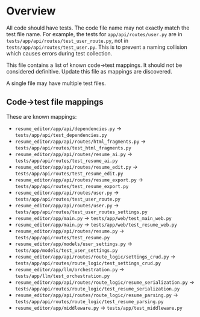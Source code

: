 # Overview

All code should have tests. The code file name may not exactly match the test file name. For example, the tests for `app/api/routes/user.py` are in `tests/app/api/routes/test_user_route.py`, not in `tests/app/api/routes/test_user.py`. This is to prevent a naming collision which causes errors during test collection.

This file contains a list of known code->test mappings. It should not be considered definitive. Update this file as mappings are discovered.

A single file may have multiple test files.

## Code->test file mappings

These are known mappings:

- `resume_editor/app/api/dependencies.py` -> `tests/app/api/test_dependencies.py`
- `resume_editor/app/api/routes/html_fragments.py` -> `tests/app/api/routes/test_html_fragments.py`
- `resume_editor/app/api/routes/resume_ai.py` -> `tests/app/api/routes/test_resume_ai.py`
- `resume_editor/app/api/routes/resume_edit.py` -> `tests/app/api/routes/test_resume_edit.py`
- `resume_editor/app/api/routes/resume_export.py` -> `tests/app/api/routes/test_resume_export.py`
- `resume_editor/app/api/routes/user.py` -> `tests/app/api/routes/test_user_route.py`
- `resume_editor/app/api/routes/user.py` -> `tests/app/api/routes/test_user_routes_settings.py`
- `resume_editor/app/main.py` -> `tests/app/web/test_main_web.py`
- `resume_editor/app/main.py` -> `tests/app/web/test_resume_web.py`
- `resume_editor/app/api/routes/resume.py` -> `tests/app/api/routes/test_resume.py`
- `resume_editor/app/models/user_settings.py` -> `tests/app/models/test_user_settings.py`
- `resume_editor/app/api/routes/route_logic/settings_crud.py` -> `tests/app/api/routes/route_logic/test_settings_crud.py`
- `resume_editor/app/llm/orchestration.py` -> `tests/app/llm/test_orchestration.py`
- `resume_editor/app/api/routes/route_logic/resume_serialization.py` -> `tests/app/api/routes/route_logic/test_resume_serialization.py`
- `resume_editor/app/api/routes/route_logic/resume_parsing.py` -> `tests/app/api/routes/route_logic/test_resume_parsing.py`
- `resume_editor/app/middleware.py` -> `tests/app/test_middleware.py`

